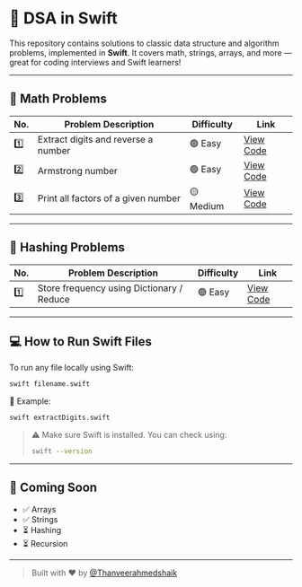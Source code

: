 # 🚀 DSA in Swift

This repository contains solutions to classic data structure and algorithm problems, implemented in **Swift**. It covers math, strings, arrays, and more — great for coding interviews and Swift learners!

---

## 🧮 Math Problems

| No. | Problem Description                         | Difficulty | Link |
|-----|----------------------------------------------|------------|------|
| 1️⃣  | Extract digits and reverse a number         | 🟢 Easy     | [View Code](https://github.com/Thanveerahmedshaik/DSA-in-Swift/blob/main/DSA-in-Swift/Math/extractDigits.swift) |
| 2️⃣  | Armstrong number                            | 🟢 Easy     | [View Code](https://github.com/Thanveerahmedshaik/DSA-in-Swift/blob/main/DSA-in-Swift/Math/armstrongNumber.swift) |
| 3️⃣  | Print all factors of a given number         | 🟡 Medium   | [View Code](https://github.com/Thanveerahmedshaik/DSA-in-Swift/blob/main/DSA-in-Swift/Math/factorsOfANumber.swift) |

---


## 🧊 Hashing Problems

| No. | Problem Description                         | Difficulty | Link |
|-----|----------------------------------------------|------------|------|
| 1️⃣  | Store frequency using Dictionary / Reduce   | 🟢 Easy     | [View Code](https://github.com/Thanveerahmedshaik/DSA-in-Swift/blob/main/DSA-in-Swift/Hashing/storeFrequencyInDictionary.swift) |

---


## 💻 How to Run Swift Files

To run any file locally using Swift:

```bash
swift filename.swift
```

🔹 Example:

```bash
swift extractDigits.swift
```

> ⚠️ Make sure Swift is installed. You can check using:
> ```bash
> swift --version
> ```

---

## 🧠 Coming Soon

- ✅ Arrays
- ✅ Strings
- ⏳ Hashing
- ⏳ Recursion

---

> Built with ❤️ by [@Thanveerahmedshaik](https://github.com/Thanveerahmedshaik)


<!--## 📂 Folder Structure-->
<!---->
<!--```-->
<!--DSA-in-Swift/-->
<!--├── Math/-->
<!--│   ├── armstrongNumber.swift-->
<!--│   ├── extractDigits.swift-->
<!--├── main.swift-->
<!--├── README.md-->
<!--```-->
<!---->
